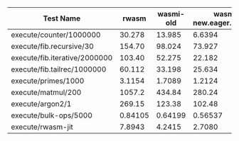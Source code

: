 | Test Name                     | rwasm   | wasmi-old | wasmi-new.eager.checked | wasmi-new.lazy.checked | tinywasm | wasm3.eager | wasm3.lazy | stitch  | wasmtime.cranelift | wasmer.cranelift | wasmer.singlepass |
|-------------------------------|---------|-----------|-------------------------|------------------------|----------|-------------|------------|---------|--------------------|------------------|-------------------|
| execute/counter/1000000       | 30.278  | 13.985    | 6.6394                  | 6.4825                 | 27.997   | 4.2883      | 3.8483     | 2.9161  | 0.30994            | 0.51477          | 0.64885           |
| execute/fib.recursive/30      | 154.70  | 98.024    | 73.927                  | 73.167                 | 166.11   | 48.936      | 49.301     | 33.524  | 5.6011             | 5.6588           | 6.531             |
| execute/fib.iterative/2000000 | 103.40  | 52.275    | 22.182                  | 20.614                 | 95.830   | 15.478      | 15.280     | 11.786  | 1.5394             | 1.4041           | 3.0661            |
| execute/fib.tailrec/1000000   | 60.112  | 33.198    | 25.634                  | 23.265                 | N/A      | N/A         | N/A        | N/A     | 1.7907             | N/A              | N/A               |
| execute/primes/1000           | 3.1154  | 1.7089    | 1.2124                  | 1.2764                 | 3.4232   | 0.59493     | 0.58889    | 0.48282 | 0.16574            | 0.17132          | 0.18877           |
| execute/matmul/200            | 1057.2  | 434.84    | 280.24                  | 276.73                 | 1.0609   | 139.52      | 188.58     | 126.07  | 22.422             | 22.698           | 50.296            |
| execute/argon2/1              | 269.15  | 123.38    | 102.48                  | 110.35                 | 272.07   | 51.934      | 42.190     | N/A     | 2.6754             | 2.9670           | 6.7561            |
| execute/bulk-ops/5000         | 0.84105 | 0.64199   | 0.56537                 | 0.50612                | 0.89037  | 0.49535     | 0.47220    | 0.54306 | 0.53507            | 0.45383          | 0.51198           |
| execute/rwasm-jit             | 7.8943  | 4.2415    | 2.7080                  | 2.7188                 | N/A      | N/A         | N/A        | N/A     | N/A                | 0.73034          | 0.89411           |

